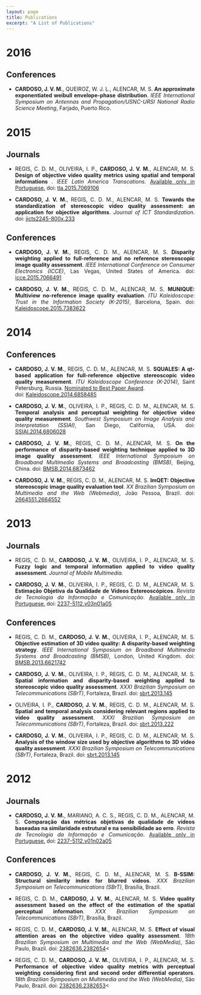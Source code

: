 ```yaml
---
layout: page
title: Publications
excerpt: "A List of Publications"
---
```


# 2016

## Conferences

* <p style='text-align: justify;'> <b>CARDOSO, J. V. M.</b>, QUEIROZ, W. J. L., ALENCAR, M. S. <b>An approximate exponentiated weibull envelope-phase distribution</b>. <i>IEEE International Symposium on Antennas and Propagation/USNC-URSI National Radio Science Meeting</i>, Farjado, Puerto Rico. </p>

# 2015

## Journals

* <p style='text-align: justify;'> REGIS, C. D. M., OLIVEIRA, I. P., <b>CARDOSO, J. V. M.</b>, ALENCAR, M. S. <b>Design of objective video quality metrics using spatial and temporal informations </b>. <i> IEEE Latin America Transcations.</i> <ins>Available only in Portuguese.</ins> doi: <a href="http://dx.doi.org/10.1109/tla.2015.7069106">tla.2015.7069106</a></p>

* <p style='text-align: justify;'> <b>CARDOSO, J. V. M.</b>, REGIS, C. D. M., ALENCAR, M. S. <b>Towards the standardization of stereoscopic video quality assessment: an application for objective algorithms</b>. <i>Journal of ICT Standardization</i>. doi: <a href="http://dx.doi.org/10.13052/jicts2245-800x.233">jicts2245-800x.233</a></p>

## Conferences

* <p style='text-align: justify;'> <b>CARDOSO, J. V. M.</b>, REGIS, C. D. M., ALENCAR, M. S. <b>Disparity weighting applied to full-reference and no reference stereoscopic image quality assessment</b>. <i>IEEE International Conference on Consumer Electronics (ICCE)</i>, Las Vegas, United States of America. doi: <a href="http://dx.doi.org/10.1109/icce.2015.7066491">icce.2015.7066491</a> </p>

* <p style='text-align: justify;'> <b>CARDOSO, J. V. M.</b>, REGIS, C. D. M., ALENCAR, M. S. <b>MUNIQUE: Multiview no-reference image quality evaluation</b>. <i>ITU Kaleidoscope: Trust in the Information Society (K-2015)</i>, Barcelona, Spain. doi: <a href="http://dx.doi.org/10.1109/Kaleidoscope.2015.7383622">Kaleidoscope.2015.7383622</a></p>

# 2014

## Conferences

* <p style='text-align: justify;'> <b>CARDOSO, J. V. M.</b>, REGIS, C. D. M., ALENCAR, M. S. <b>SQUALES: A qt-based application for full-reference objective stereoscopic video quality measurement</b>. <i>ITU Kaleidoscope Conference (K-2014)</i>, Saint Petersburg, Russia. <ins> Nominated to Best Paper Award</ins>.<br>doi: <a href="http://dx.doi.org/10.1109/Kaleidoscope.2014.6858485">Kaleidoscope.2014.6858485</a></p>

* <p style='text-align: justify;'> <b>CARDOSO, J. V. M.</b>, OLIVEIRA, I. P., REGIS, C. D. M., ALENCAR, M. S. <b>Temporal analysis and perceptual weighting for objective video quality measurement</b>. <i>Southwest Symposium on Image Analysis and Interpretation (SSIAI)</i>, San Diego, California, USA. doi: <a href="http://dx.doi.org/10.1109/SSIAI.2014.6806028">SSIAI.2014.6806028</a></p>

* <p style='text-align: justify;'> <b>CARDOSO, J. V. M.</b>, REGIS, C. D. M., ALENCAR, M. S. <b>On the performance of disparity-based weighting technique applied to 3D image quality assessment</b>. <i>IEEE International Symposium on Broadband Multimedia Systems and Broadcasting (BMSB)</i>, Beijing, China. doi: <a href="http://dx.doi.org/10.1109/BMSB.2014.6873462">BMSB.2014.6873462</a></p>

* <p style='text-align: justify;'> <b>CARDOSO, J. V. M.</b>, REGIS, C. D. M., ALENCAR, M. S. <b>ImQET: Objective stereoscopic image quality evaluation tool</b>. <i>XX Brazilian Symposium on Multimedia and the Web (Webmedia)</i>, João Pessoa, Brazil. doi: <a href="http://dx.doi.org/10.1145/2664551.2664552">2664551.2664552</a></p>

# 2013

## Journals

* <p style='text-align: justify;'> REGIS, C. D. M., <b>CARDOSO, J. V. M.</b>, OLIVEIRA, I. P., ALENCAR, M. S. <b>Fuzzy logic and temporal information applied to video quality assessment</b>. <i> Journal of Mobile Multimedia.</i></p>

* <p style='text-align: justify;'> <b>CARDOSO, J. V. M.</b>, OLIVEIRA, I. P., REGIS, C. D. M., ALENCAR, M. S. <b>Estimação Objetiva da Qualidade de Vídeos Estereoscópicos</b>. <i>Revista de Tecnologia da Informação e Comunicação</i>. <ins>Available only in Portuguese.</ins> doi: <a href="http://dx.doi.org/10.12721/2237-5112.v03n01a05">2237-5112.v03n01a05</a></p>

## Conferences

* <p style='text-align: justify;'> REGIS, C. D. M., <b>CARDOSO, J. V. M.</b>, OLIVEIRA, I. P., ALENCAR, M. S. <b>Objective estimation of 3D video quality: A disparity-based weighting strategy</b>. <i>IEEE International Symposium on Broadband Multimedia Systems and Broadcasting (BMSB)</i>, London, United Kingdom. doi: <a href="http://dx.doi.org/10.1109/BMSB.2013.6621742">BMSB.2013.6621742</a></p>

* <p style='text-align: justify;'> <b>CARDOSO, J. V. M.</b>, OLIVEIRA, I. P., REGIS, C. D. M., ALENCAR, M. S. <b>Spatial information and disparity-based weighting applied to stereoscopic video quality assessment</b>. <i>XXXI Brazilian Symposium on Telecommunications (SBrT)</i>, Fortaleza, Brazil. doi: <a href="http://dx.doi.org/10.14209/sbrt.2013.145">sbrt.2013.145</a></p>

* <p style='text-align: justify;'> OLIVEIRA, I. P., <b>CARDOSO, J. V. M.</b>, REGIS, C. D. M., ALENCAR, M. S. <b>Spatial and temporal analysis considering relevant regions applied to video quality assessment</b>. <i>XXXI Brazilian Symposium on Telecommunications (SBrT)</i>, Fortaleza, Brazil. doi: <a href="http://dx.doi.org/10.14209/sbrt.2013.222">sbrt.2013.222</a></p>

* <p style='text-align: justify;'> <b>CARDOSO, J. V. M.</b>, OLIVEIRA, I. P., REGIS, C. D. M., ALENCAR, M. S. <b>Analysis of the window size used by objective algorithms to 3D video quality assessment</b>. <i>XXXI Brazilian Symposium on Telecommunications (SBrT)</i>, Fortaleza, Brazil. doi: <a href="http://dx.doi.org/10.14209/sbrt.2013.145">sbrt.2013.145</a></p>

# 2012

## Journals

* <p style='text-align: justify;'> <b>CARDOSO, J. V. M.</b>, MARIANO, A. C. S., REGIS, C. D. M., ALENCAR, M. S. <b>Comparação das métricas objetivas de qualidade de vídeos baseadas na similaridade estrutural e na sensibilidade ao erro</b>. <i>Revista de Tecnologia da Informação e Comunicação</i>. <ins>Available only in Portuguese.</ins> doi: <a href="http://dx.doi.org/10.12721/2237-5112.v01n02a05">2237-5112.v01n02a05</a></p>

## Conferences

* <p style='text-align: justify;'> <b>CARDOSO, J. V. M.</b>, REGIS, C. D. M., ALENCAR, M. S. <b>B-SSIM: Structural similarity index for blurred videos</b>. <i>XXX Brazilian Symposium on Telecommunications (SBrT)</i>, Brasília, Brazil.</p>

* <p style='text-align: justify;'> REGIS, C. D. M., <b>CARDOSO, J. V. M.</b>, ALENCAR, M. S. <b>Video quality assessment based on the effect of the estimation of the spatial perceptual information</b>. <i>XXX Brazilian Symposium on Telecommunications (SBrT)</i>, Brasília, Brazil.</p>

* <p style='text-align: justify;'> REGIS, C. D. M., <b>CARDOSO, J. V. M.</b>, ALENCAR, M. S. <b>Effect of visual attention areas on the objective video quality assessment</b>. <i>18th Brazilian Symposium on Multimedia and the Web (WebMedia)</i>, São Paulo, Brazil. doi: <a href="http://dx.doi.org/10.1145/2382636.2382654">2382636.2382654</a><</p>

* <p style='text-align: justify;'> REGIS, C. D. M., <b>CARDOSO, J. V. M.</b>, OLIVEIRA, I. P., ALENCAR, M. S. <b>Performance of objective video quality metrics with perceptual weighting considering first and second order differential operators</b>. <i>18th Brazilian Symposium on Multimedia and the Web (WebMedia)</i>, São Paulo, Brazil. doi: <a href="http://dx.doi.org/10.1145/2382636.2382653">2382636.2382653</a><</p>
